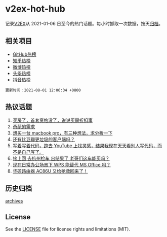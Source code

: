 # v2ex-hot-hub

 记录[V2EX](https://www.v2ex.com/)从 2021-01-06 日至今的热门话题。每小时抓取一次数据，按天[归档](archives)。
 
 ## 相关项目

- [GitHub热榜](https://github.com/lonnyzhang423/github-hot-hub)
- [知乎热榜](https://github.com/lonnyzhang423/zhihu-hot-hub)
- [微博热榜](https://github.com/lonnyzhang423/weibo-hot-hub)
- [头条热榜](https://github.com/lonnyzhang423/toutiao-hot-hub)
- [抖音热榜](https://github.com/lonnyzhang423/douyin-hot-hub)


 `更新时间：2021-08-01 12:06:34 +0800`

## 热议话题

1. [买房了，首套资格没了，说说买房折扣事](https://www.v2ex.com/t/792874)
1. [奇葩的需求](https://www.v2ex.com/t/792876)
1. [想买一台 macbook pro，有三种想法，求分析一下](https://www.v2ex.com/t/792925)
1. [还有比豆瓣更垃圾的客户端吗？](https://www.v2ex.com/t/792858)
1. [写着写着代码，跑去 YouTube 上找灵感，结果我现在天天看别人写代码，而不是自己写了。](https://www.v2ex.com/t/792860)
1. [接上回 去杭州检车 出结果了 老哥们这车能买吗？](https://www.v2ex.com/t/792906)
1. [现在日常办公场景下 WPS 能替代 MS Office 吗？](https://www.v2ex.com/t/792879)
1. [华硕路由器 AC86U 又给抢救回来了！](https://www.v2ex.com/t/792880)

## 历史归档

[archives](archives)

## License

See the [LICENSE](LICENSE) file for license rights and limitations (MIT).

